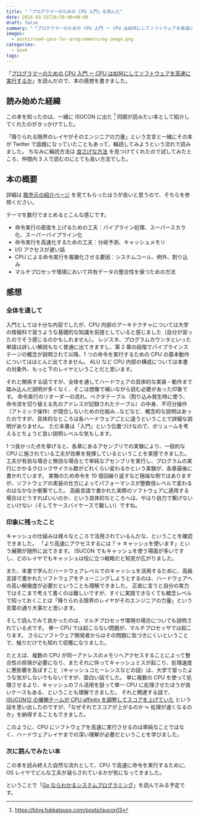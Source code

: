 ```yaml
---
title: "「プログラマーのための CPU 入門」を読んだ"
date: 2024-03-31T20:50:00+09:00
draft: false
summary: "「プログラマーのための CPU 入門 ー CPU は如何にしてソフトウェアを高速に実行するか」を読んだので、本の感想を書きました。"
images:
  - posts/read-cpus-for-programmers/og-image.png
categories:
  - book
tags:
---
```


「[プログラマーのための CPU 入門 ー CPU は如何にしてソフトウェアを高速に実行するか](https://www.lambdanote.com/products/cpu)」を読んだので、本の感想を書きました。

## 読み始めた経緯

この本を知ったのは、一緒に ISUCON に出た [^blog-isucon13] 同期が読みたい本として紹介してくれたのがきっかけでした。

[^blog-isucon13]: <https://blog.fukkatsuso.com/posts/isucon13>

「降りられる限界のレイヤがそのエンジニアの力量」という文言と一緒にその本が Twitter で話題になっていたこともあって、輪読してみようという流れで読みました。
ちなみに輪読方法は [良さげな方法](https://twitter.com/gorilla0513/status/1748713459334980027) を見つけてくれたので試してみたところ、仲間内 3 人で読むのにとても良い方法でした。

## 本の概要

詳細は [販売元の紹介ページ](https://www.lambdanote.com/products/cpu) を見てもらったほうが良いと思うので、そちらを参照ください。

テーマを数行でまとめるとこんな感じです。

- 命令実行の密度を上げるための工夫：パイプライン処理、スーパースカラ化、スーパーパイプライン化
- 命令実行を高速化するための工夫：分岐予測、キャッシュメモリ
- I/O アクセスが遅い話
- CPU による命令実行を複雑化させる要因：システムコール、例外、割り込み
- マルチプロセッサ環境において共有データの整合性を保つための方法

## 感想

### 全体を通して

入門としては十分な内容でしたが、CPU 内部のアーキテクチャについては大学の情報科で習うような基礎的な知識を前提としていると感じました（自分が習ったのでそう感じるのかもしれません）。
レジスタ、プログラムカウンタといった単語は詳しい解説もなく普通に出てきますし、第 2 章の段階でパイプラインステージの概念が説明されて以降、1 つの命令を実行するための CPU の基本動作についてはほとんど出てきません。
ALU など CPU 内部の構成については本書の対象外、もっと下のレイヤということだと思います。

それと関係する話ですが、全体を通してハードウェアの具体的な実装・動作まで踏み込んだ説明が多くなく、そこは想像で補いながら読む必要があった印象です。
命令実行のリオーダーの流れ、ベクタテーブル（割り込み発生時に使う、命令流を切り替える先のアドレスが記録されたテーブル）の中身、不可分操作（アトミック操作）が競合しないための仕組み…などなど、概念的な説明はあったのですが、具体的なところは各ハードウェアごとに違うということで詳細な説明がありません。
ただ本書は「入門」という位置づけなので、ボリュームを考えるとちょうど良い説明レベルな気もします。

1 つ良かった点を挙げると、各章にあるアセンブリでの実験により、一般的な CPU に施されている工夫が効果を発揮しているということを実感できました。
工夫が有効な場合と無効な場合とで単純なアセンブリを実行し、プログラムの実行にかかるクロックサイクル数がどれくらい変わるかという実験が、各章最後に書かれています。
実験のため命令を 10 億回繰り返すなど極端な例ではありますが、ソフトウェアの実装の仕方によってパフォーマンスが整数倍レベルで変わるのはなかなか衝撃でした。
高級言語で書かれた実際のソフトウェアに適用する場合はどうすればいいのか、という具体的なところへは、やはり自力で繋げないといけない（そしてケースバイケースで難しい）ですね。

### 印象に残ったこと

キャッシュの仕組みは様々なところで活用されているんだな、ということを確認できました。
「より高速にアクセスするには？→ キャッシュを使います」という展開が随所に出てきます。
ISUCON でもキャッシュを使う場面が多いですし、どのレイヤでもキャッシュは役に立つ戦略だと知見が広がりました。

また、本書で学んだハードウェアレベルでのキャッシュを活用するために、高級言語で書かれたソフトウェアをチューニングしようとするのは、ハードウェアへの高い解像度が必要だということも理解できました。
正直に言うと自分の実力ではそこまで考えて書くのは難しいですが、すぐに実践できなくても概念レベルで知っておくことは「降りられる限界のレイヤがそのエンジニアの力量」という言葉の通り大事だと思います。

そして読んでみて良かったのは、マルチプロセッサ環境の場合についても説明されている点です。
単一 CPU では起こらない問題が、マルチプロセッサでは起こります。
さらにソフトウェア開発者からはその問題に気づきにくいということで、触りだけでも知れて収穫になりました。

たとえば、複数の CPU が同一アドレスのメモリへアクセスすることによって整合性の担保が必要になり、またそれに伴ってキャッシュミスが起こり、処理速度に悪影響を及ぼすこと（キャッシュコヒーレンスなどの話）は、大学で習ったような気がしないでもないですが、面白い話でした。
単に複数の CPU を使って処理させるより、キャッシュのフル活用を狙って単一 CPU に処理させたほうが良いケースもある、ということも理解できました。
それと関連する話で、[ISUCON12 の優勝チームが CPU affinity を調整してスコアを上げていた](https://zenn.dev/tohutohu/articles/8c34d1187e1b21) という話を思い出したのですが、「なぜそれでスコアが上がるのか ≒ 処理が速くなるのか」を納得することもできました。

このように、CPU にソフトウェアを高速に実行させるのは単純なことではなく、ハードウェアレイヤまでの深い理解が必要だということを学びました。

### 次に読んでみたい本

この本を読み終えた自然な流れとして、CPU で高速に命令を実行するために、OS レイヤでどんな工夫が凝らされているかが気になってきました。

ということで「[Go ならわかるシステムプログラミング](https://www.lambdanote.com/products/go-2)」を読んでみる予定です。
